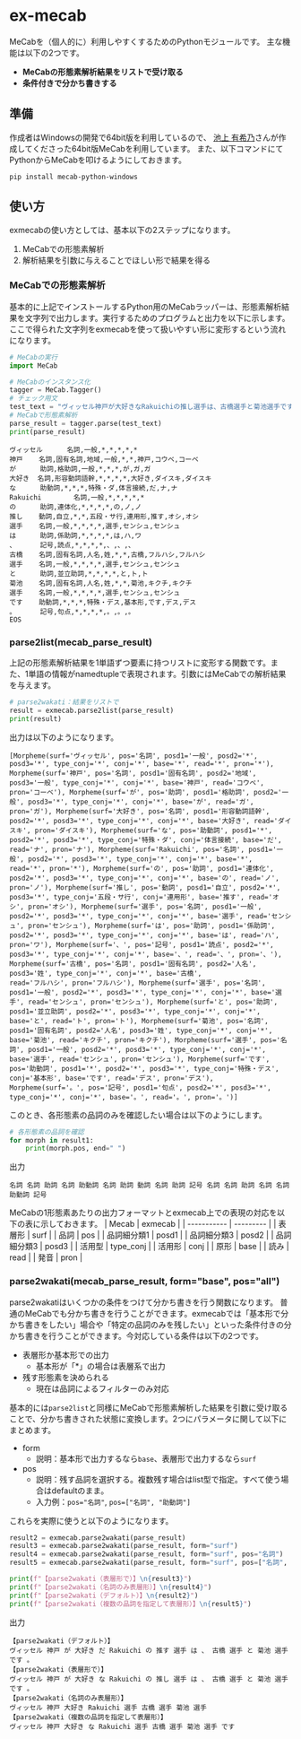 # ex-mecab

MeCabを（個人的に）利用しやすくするためのPythonモジュールです。
主な機能は以下の2つです。

- **MeCabの形態素解析結果をリストで受け取る**
- **条件付きで分かち書きする**

## 準備

作成者はWindowsの開発で64bit版を利用しているので、
[池上 有希乃](com/ikegami-yukino/mecab)さんが作成してくださった64bit版MeCabを利用しています。
また、以下コマンドにてPythonからMeCabを叩けるようにしておきます。

```shell
pip install mecab-python-windows
```

## 使い方

exmecabの使い方としては、基本以下の2ステップになります。

1. MeCabでの形態素解析
2. 解析結果を引数に与えることでほしい形で結果を得る

### MeCabでの形態素解析

基本的に上記でインストールするPython用のMeCabラッパーは、形態素解析結果を文字列で出力します。実行するためのプログラムと出力を以下に示します。ここで得られた文字列をexmecabを使って扱いやすい形に変形するという流れになります。

```python
# MeCabの実行
import MeCab

# MeCabのインスタンス化
tagger = MeCab.Tagger()
# チェック用文
test_text = "ヴィッセル神戸が大好きなRakuichiの推し選手は、古橋選手と菊池選手です。"
# MeCabで形態素解析
parse_result = tagger.parse(test_text)
print(parse_result)
```

```text
ヴィッセル      名詞,一般,*,*,*,*,*
神戸    名詞,固有名詞,地域,一般,*,*,神戸,コウベ,コーベ
が      助詞,格助詞,一般,*,*,*,が,ガ,ガ
大好き  名詞,形容動詞語幹,*,*,*,*,大好き,ダイスキ,ダイスキ
な      助動詞,*,*,*,特殊・ダ,体言接続,だ,ナ,ナ
Rakuichi        名詞,一般,*,*,*,*,*
の      助詞,連体化,*,*,*,*,の,ノ,ノ
推し    動詞,自立,*,*,五段・サ行,連用形,推す,オシ,オシ
選手    名詞,一般,*,*,*,*,選手,センシュ,センシュ
は      助詞,係助詞,*,*,*,*,は,ハ,ワ
、      記号,読点,*,*,*,*,、,、,、
古橋    名詞,固有名詞,人名,姓,*,*,古橋,フルハシ,フルハシ
選手    名詞,一般,*,*,*,*,選手,センシュ,センシュ
と      助詞,並立助詞,*,*,*,*,と,ト,ト
菊池    名詞,固有名詞,人名,姓,*,*,菊池,キクチ,キクチ
選手    名詞,一般,*,*,*,*,選手,センシュ,センシュ
です    助動詞,*,*,*,特殊・デス,基本形,です,デス,デス
。      記号,句点,*,*,*,*,。,。,。
EOS
```

### parse2list(mecab_parse_result)

上記の形態素解析結果を1単語ずつ要素に持つリストに変形する関数です。また、1単語の情報がnamedtupleで表現されます。引数にはMeCabでの解析結果を与えます。

```python
# parse2wakati：結果をリストで
result = exmecab.parse2list(parse_result)
print(result)
```

出力は以下のようになります。

```text
[Morpheme(surf='ヴィッセル', pos='名詞', posd1='一般', posd2='*', posd3='*', type_conj='*', conj='*', base='*', read='*', pron='*'), Morpheme(surf='神戸', pos='名詞', posd1='固有名詞', posd2='地域', posd3='一般', type_conj='*', conj='*', base='神戸', read='コウベ', pron='コーベ'), Morpheme(surf='が', pos='助詞', posd1='格助詞', posd2='一般', posd3='*', type_conj='*', conj='*', base='が', read='ガ', pron='ガ'), Morpheme(surf='大好き', pos='名詞', posd1='形容動詞語幹', posd2='*', posd3='*', type_conj='*', conj='*', base='大好き', read='ダイ
スキ', pron='ダイスキ'), Morpheme(surf='な', pos='助動詞', posd1='*', posd2='*', posd3='*', type_conj='特殊・ダ', conj='体言接続', base='だ', read='ナ', pron='ナ'), Morpheme(surf='Rakuichi', pos='名詞', posd1='一般', posd2='*', posd3='*', type_conj='*', conj='*', base='*', read='*', pron='*'), Morpheme(surf='の', pos='助詞', posd1='連体化', posd2='*', posd3='*', type_conj='*', conj='*', base='の', read='ノ', pron='ノ'), Morpheme(surf='推し', pos='動詞', posd1='自立', posd2='*', posd3='*', type_conj='五段・サ行', conj='連用形', base='推す', read='オシ', pron='オシ'), Morpheme(surf='選手', pos='名詞', posd1='一般', posd2='*', posd3='*', type_conj='*', conj='*', base='選手', read='センシュ', pron='センシュ'), Morpheme(surf='は', pos='助詞', posd1='係助詞', posd2='*', posd3='*', type_conj='*', conj='*', base='は', read='ハ', pron='ワ'), Morpheme(surf='、', pos='記号', posd1='読点', posd2='*', posd3='*', type_conj='*', conj='*', base='、', read='、', pron='、'), Morpheme(surf='古橋', pos='名詞', posd1='固有名詞', posd2='人名', posd3='姓', type_conj='*', conj='*', base='古橋', 
read='フルハシ', pron='フルハシ'), Morpheme(surf='選手', pos='名詞', posd1='一般', posd2='*', posd3='*', type_conj='*', conj='*', base='選手', read='センシュ', pron='センシュ'), Morpheme(surf='と', pos='助詞', posd1='並立助詞', posd2='*', posd3='*', type_conj='*', conj='*', base='と', read='ト', pron='ト'), Morpheme(surf='菊池', pos='名詞', posd1='固有名詞', posd2='人名', posd3='姓', type_conj='*', conj='*', base='菊池', read='キクチ', pron='キクチ'), Morpheme(surf='選手', pos='名詞', posd1='一般', posd2='*', posd3='*', type_conj='*', conj='*', base='選手', read='センシュ', pron='センシュ'), Morpheme(surf='です', pos='助動詞', posd1='*', posd2='*', posd3='*', type_conj='特殊・デス', conj='基本形', base='です', read='デス', pron='デス'), Morpheme(surf='。', pos='記号', posd1='句点', posd2='*', posd3='*', type_conj='*', conj='*', base='。', read='。', pron='。')]
```

このとき、各形態素の品詞のみを確認したい場合は以下のようにします。

```python
# 各形態素の品詞を確認
for morph in result1:
    print(morph.pos, end=" ")
```

出力

```text
名詞 名詞 助詞 名詞 助動詞 名詞 助詞 動詞 名詞 助詞 記号 名詞 名詞 助詞 名詞 名詞 助動詞 記号
```

MeCabの1形態素あたりの出力フォーマットとexmecab上での表現の対応を以下の表に示しておきます。
| Mecab       | exmecab   |
| ----------- | --------- |
| 表層形      | surf      |
| 品詞        | pos       |
| 品詞細分類1 | posd1     |
| 品詞細分類3 | posd2     |
| 品詞細分類3 | posd3     |
| 活用型      | type_conj |
| 活用形      | conj      |
| 原形        | base      |
| 読み        | read      |
| 発音        | pron      |

### parse2wakati(mecab_parse_result, form="base", pos="all")

parse2wakatiはいくつかの条件をつけて分かち書きを行う関数になります。
普通のMeCabでも分かち書きを行うことができます。exmecabでは「基本形で分かち書きをしたい」場合や「特定の品詞のみを残したい」といった条件付きの分かち書きを行うことができます。今対応している条件は以下の2つです。

- 表層形か基本形での出力
  - 基本形が「*」の場合は表層系で出力
- 残す形態素を決められる
  - 現在は品詞によるフィルターのみ対応

基本的には`parse2list`と同様にMeCabで形態素解析した結果を引数に受け取ることで、分かち書きされた状態に変換します。2つにパラメータに関して以下にまとめます。

- form
  - 説明：基本形で出力するなら`base`、表層形で出力するなら`surf`
- pos
  - 説明：残す品詞を選択する。複数残す場合はlist型で指定。すべて使う場合はdefaultのまま。
  - 入力例：`pos="名詞"`, `pos=["名詞", "助動詞"]`

これらを実際に使うと以下のようになります。

```python
result2 = exmecab.parse2wakati(parse_result)
result3 = exmecab.parse2wakati(parse_result, form="surf")
result4 = exmecab.parse2wakati(parse_result, form="surf", pos="名詞")
result5 = exmecab.parse2wakati(parse_result, form="surf", pos=["名詞", "助動詞"])

print(f"【parse2wakati（表層形で）】\n{result3}")
print(f"【parse2wakati（名詞のみ表層形）】\n{result4}")
print(f"【parse2wakati（デフォルト）】\n{result2}")
print(f"【parse2wakati（複数の品詞を指定して表層形）】\n{result5}")
```

出力

```text
【parse2wakati（デフォルト）】
ヴィッセル 神戸 が 大好き だ Rakuichi の 推す 選手 は 、 古橋 選手 と 菊池 選手 です 。
【parse2wakati（表層形で）】
ヴィッセル 神戸 が 大好き な Rakuichi の 推し 選手 は 、 古橋 選手 と 菊池 選手 です 。
【parse2wakati（名詞のみ表層形）】
ヴィッセル 神戸 大好き Rakuichi 選手 古橋 選手 菊池 選手
【parse2wakati（複数の品詞を指定して表層形）】
ヴィッセル 神戸 大好き な Rakuichi 選手 古橋 選手 菊池 選手 です
```